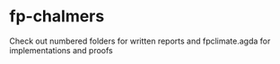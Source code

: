 # fp-chalmers
Check out numbered folders for written reports and fpclimate.agda for implementations and proofs
